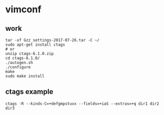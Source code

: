 # vimconf
## work
```
tar -xf Gzz_settings-2017-07-26.tar -C ~/
sudo apt-get install ctags
# or
unzip ctags-6.1.0.zip
cd ctags-6.1.0/
./autogen.sh
./configure
make
sudo make install
```

## ctags example
```
ctags -R --kinds-C=+defgmpstuvx --fields=+iaS --extras=+q dir1 dir2 dir3
```
